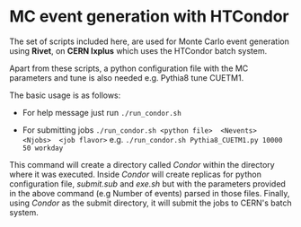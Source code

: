 # MC event generation with HTCondor
The set of scripts included here, are used for Monte Carlo
event generation using **Rivet**, on **CERN lxplus** which uses
the HTCondor batch system.

Apart from these scripts, a python configuration file with the
MC parameters and tune is also needed e.g. Pythia8 tune CUETM1.

The basic usage is as follows:
- For help message just run `./run_condor.sh`

- For submitting jobs `./run_condor.sh <python file>  <Nevents>  <Njobs>  <job flavor>`
  e.g. `./run_condor.sh Pythia8_CUETM1.py 10000 50 workday` 

This command will create a directory called *Condor* within the directory
where it was executed. Inside *Condor* will create replicas for python
configuration file, *submit.sub* and *exe.sh* but with the parameters
provided in the above command (e.g Number of events) parsed in those files.
Finally, using *Condor* as the submit directory, it will submit the jobs
to CERN's batch system. 
